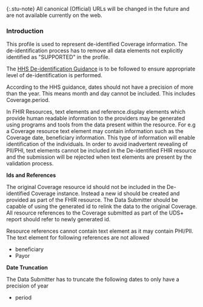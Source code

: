 {:.stu-note}
All canonical (Official) URLs will be changed in the future and are not available currently on the web.

### Introduction

This profile is used to represent de-identified Coverage information. The de-identification process has to remove all data elements not explicitly identified as "SUPPORTED" in the profile. 

The [HHS De-identification Guidance](https://www.hhs.gov/sites/default/files/ocr/privacy/hipaa/understanding/coveredentities/De-identification/hhs_deid_guidance.pdf) is to be followed to ensure appropriate level of de-identification is performed.

According to the HHS guidance, dates should not have a precision of more than the year. This means month and day cannot be included. This includes Coverage.period.

In FHIR Resources, text elements and reference.display elements which provide human readable information to the providers may be generated using programs and tools from the data present within the resource. For e.g a Coverage resource text element may contain information such as the Coverage date, beneficiary information. This type of information will enable identification of the individuals. In order to avoid inadvertent revealing of PII/PHI, text elements cannot be included in the De-identified FHIR resource and the submission will be rejected when text elements are present by the validation process.  

**Ids and References**

The original Coverage resource id should not be included in the De-identified Coverage instance. Instead a new id should be created and provided as part of the FHIR resource. The Data Submitter should be capable of using the generated id to relink the data to the original Coverage. All resource references to the Coverage submitted as part of the UDS+ report should refer to newly generated id.

Resource references cannot contain text element as it may contain PHI/PII. The text element for following references are not allowed

* beneficiary
* Payor


**Date Truncation** 

The Data Submitter has to truncate the following dates to only have a precision of year

* period 


